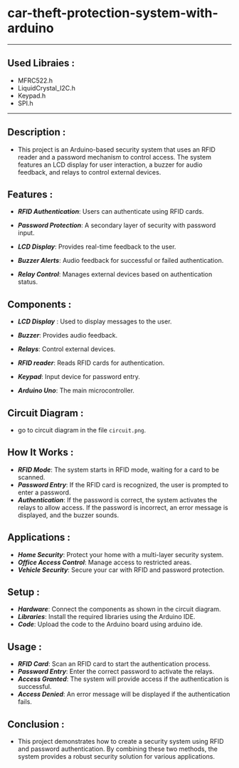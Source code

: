 # car-theft-protection-system-with-arduino 

***
## Used Libraies :

+ MFRC522.h
+ LiquidCrystal_I2C.h
+ Keypad.h
+ SPI.h

***
## Description :
   
   + This project is an Arduino-based security system that uses an RFID reader and a password mechanism to control access. The system features an LCD display for user interaction, a buzzer for audio feedback, and relays to control external devices.

## Features :

  + ***RFID Authentication***: Users can authenticate using RFID cards.

  + ***Password Protection***: A secondary layer of security with password input.

  + ***LCD Display***: Provides real-time feedback to the user.

  + ***Buzzer Alerts***: Audio feedback for successful or failed authentication.

  + ***Relay Control***: Manages external devices based on authentication status.

## Components :

  + ***LCD Display*** : Used to display messages to the user.

  + ***Buzzer***: Provides audio feedback.

  + ***Relays***: Control external devices.

  + ***RFID reader***: Reads RFID cards for authentication.

  + ***Keypad***: Input device for password entry.

  + ***Arduino Uno***: The main microcontroller.

## Circuit Diagram :
  
   + go to circuit diagram in the file `circuit.png`.

## How It Works :

  + ***RFID Mode***: The system starts in RFID mode, waiting for a card to be scanned.
  + ***Password Entry***: If the RFID card is recognized, the user is prompted to enter a password.
  + ***Authentication***: If the password is correct, the system activates the relays to allow access.
   If the password is incorrect, an error message is displayed, and the buzzer sounds.

## Applications :

  + ***Home Security***: Protect your home with a multi-layer security system.
  + ***Office Access Control***: Manage access to restricted areas.
  + ***Vehicle Security***: Secure your car with RFID and password protection.

## Setup :

  + ***Hardware***: Connect the components as shown in the circuit diagram.
  + ***Libraries***: Install the required libraries using the Arduino IDE.
  + ***Code***: Upload the code to the Arduino board using arduino ide.

## Usage :

  + ***RFID Card***: Scan an RFID card to start the authentication process.
  + ***Password Entry***: Enter the correct password to activate the relays.
  + ***Access Granted***: The system will provide access if the authentication is successful.
  + ***Access Denied***: An error message will be displayed if the authentication fails.

## Conclusion :
  
  + This project demonstrates how to create a security system using RFID and password authentication. By combining these two methods, the system provides a robust security solution for various applications.
